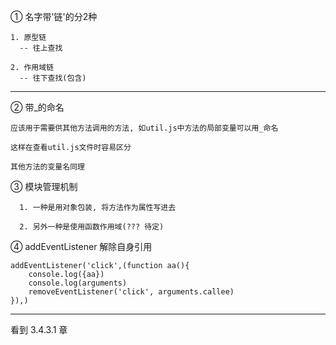 
① 名字带'链'的分2种

    1. 原型链
      -- 往上查找

    2. 作用域链
      -- 往下查找(包含)

--------------------

② 带_的命名

    应该用于需要供其他方法调用的方法, 如util.js中方法的局部变量可以用_命名
    
    这样在查看util.js文件时容易区分
    
    其他方法的变量名同理

③ 模块管理机制

```
  1. 一种是用对象包装, 将方法作为属性写进去
  
  2. 另外一种是使用函数作用域(??? 待定)
```

④ addEventListener 解除自身引用

    addEventListener('click',(function aa(){
        console.log({aa})
        console.log(arguments)
        removeEventListener('click', arguments.callee)
    }),)

---
看到 3.4.3.1 章
